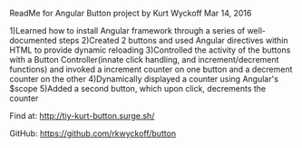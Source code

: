 ReadMe for Angular Button project by Kurt Wyckoff Mar 14, 2016

1)Learned how to install Angular framework through a series of well-documented steps
2)Created 2 buttons and used Angular directives  within HTML to provide dynamic reloading
3)Controlled the activity of the buttons with a Button Controller(innate click handling, and increment/decrement functions) and invoked a increment counter on one button and a decrement counter on the other
4)Dynamically displayed a counter using Angular's $scope
5)Added a second button, which upon click, decrements the counter

Find at:  http://tiy-kurt-button.surge.sh/

GitHub: https://github.com/rkwyckoff/button
